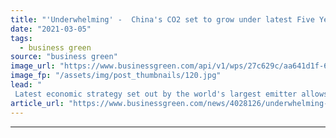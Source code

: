 ```yaml
---
title: "'Underwhelming' -  China's CO2 set to grow under latest Five Year Plan, analysts warn"
date: "2021-03-05"
tags: 
  - business green
source: "business green"
image_url: "https://www.businessgreen.com/api/v1/wps/27c629c/aa641d1f-6d21-45a0-9349-f3501d8ab890/4/iStock-1268250916-1-china-coal-185x114.jpg"
image_fp: "/assets/img/post_thumbnails/120.jpg"
lead: "
 Latest economic strategy set out by the world's largest emitter allows for growth of both coal and renewables ..."
article_url: "https://www.businessgreen.com/news/4028126/underwhelming-china-co2-set-grow-plan-analysts-warn"
---
```


---
